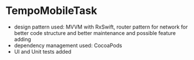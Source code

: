 # TempoMobileTask
- design pattern used: MVVM with RxSwift, router pattern for network for better code structure and better maintenance and possible feature adding 
- dependency management used: CocoaPods 
- UI and Unit tests added 
